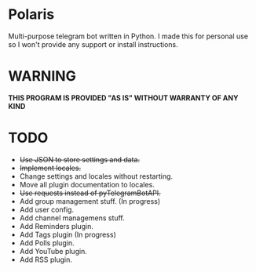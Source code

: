 # Polaris
Multi-purpose telegram bot written in Python. I made this for personal use so I won't provide any support or install instructions.

# WARNING
<b>THIS PROGRAM IS PROVIDED "AS IS" WITHOUT WARRANTY OF ANY KIND</b>

# TODO
* ~~Use JSON to store settings and data.~~
* ~~Implement locales.~~
* Change settings and locales without restarting.
* Move all plugin documentation to locales.
* ~~Use requests instead of pyTelegramBotAPI.~~
* Add group management stuff. (In progress)
* Add user config.
* Add channel managemens stuff.
* Add Reminders plugin.
* Add Tags plugin (In progress)
* Add Polls plugin.
* Add YouTube plugin.
* Add RSS plugin.
